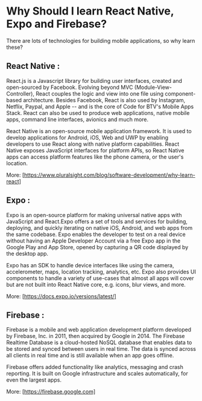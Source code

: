 # Why Should I learn React Native, Expo and Firebase?

There are lots of technologies for building mobile applications, so why learn these?

## React Native :

React.js is a Javascript library for building user interfaces, created and open-sourced by Facebook. Evolving beyond MVC (Module-View-Controller), React couples the logic and view into one file using component-based architecture. Besides Facebook, React is also used by Instagram, Netflix, Paypal, and Apple -- and is the core of Code for BTV's Mobile Apps Stack.  React can also be used to produce web applications, native mobile apps, command line interfaces, avionics and much more.

React Native is an open-source mobile application framework. It is used to develop applications for Android, iOS, Web and UWP by enabling developers to use React along with native platform capabilities.  React Native exposes JavaScript interfaces for platform APIs, so React Native apps can access platform features like the phone camera, or the user's location.

More: [https://www.pluralsight.com/blog/software-development/why-learn-react]

## Expo : 

Expo is an open-source platform for making universal native apps with JavaScript and React.Expo offers a set of tools and services for building, deploying, and quickly iterating on native iOS, Android, and web apps from the same codebase.  Expo enables the developer to test on a real device without having an Apple Developer Account via a free Expo app in the Google Play and App Store, opened by capturing a QR code displayed by the desktop app. 

Expo has an SDK to handle device interfaces like using the camera, accelerometer, maps, location tracking, analytics, etc. Expo also provides UI components to handle a variety of use-cases that almost all apps will cover but are not built into React Native core, e.g. icons, blur views, and more.

More: [https://docs.expo.io/versions/latest/]

## Firebase :

Firebase is a mobile and web application development platform developed by Firebase, Inc. in 2011, then acquired by Google in 2014. The Firebase Realtime Database is a cloud-hosted NoSQL database that enables data to be stored and synced between users in real time. The data is synced across all clients in real time and is still available when an app goes offline. 

Firebase offers added functionality like analytics,  messaging and crash reporting. It is built on Google infrastructure and scales automatically, for even the largest apps.

More: [https://firebase.google.com]
